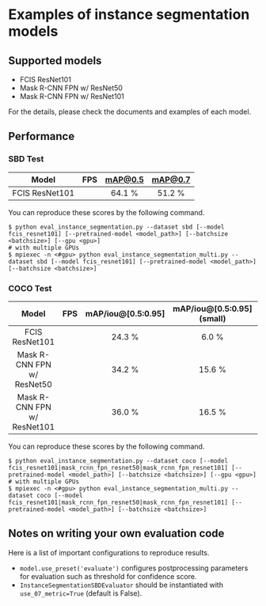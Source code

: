 # Examples of instance segmentation models

## Supported models

- FCIS ResNet101
- Mask R-CNN FPN w/ ResNet50
- Mask R-CNN FPN w/ ResNet101

For the details, please check the documents and examples of each model.

## Performance

### SBD Test

| Model | FPS | mAP@0.5 | mAP@0.7 |
|:-:|:-:|:-:|:-:|
| FCIS ResNet101 | | 64.1 % | 51.2 % |

You can reproduce these scores by the following command.

```
$ python eval_instance_segmentation.py --dataset sbd [--model fcis_resnet101] [--pretrained-model <model_path>] [--batchsize <batchsize>] [--gpu <gpu>]
# with multiple GPUs
$ mpiexec -n <#gpu> python eval_instance_segmentation_multi.py --dataset sbd [--model fcis_resnet101] [--pretrained-model <model_path>] [--batchsize <batchsize>]
```

### COCO Test

| Model | FPS | mAP/iou@[0.5:0.95] | mAP/iou@[0.5:0.95] \(small) | mAP/iou@[0.5:0.95] \(medium) | mAP/iou@[0.5:0.95] \(large) |
|:-:|:-:|:-:|:-:|:-:|:-:|
| FCIS ResNet101 | | 24.3 % | 6.0 % | 24.9 % | 42.8% |
| Mask R-CNN FPN w/ ResNet50 | | 34.2 % | 15.6 % | 36.9 % | 50.8% |
| Mask R-CNN FPN w/ ResNet101 | | 36.0 % | 16.5 % | 39.2 % | 53.8% |

You can reproduce these scores by the following command.

```
$ python eval_instance_segmentation.py --dataset coco [--model fcis_resnet101|mask_rcnn_fpn_resnet50|mask_rcnn_fpn_resnet101] [--pretrained-model <model_path>] [--batchsize <batchsize>] [--gpu <gpu>]
# with multiple GPUs
$ mpiexec -n <#gpu> python eval_instance_segmentation_multi.py --dataset coco [--model fcis_resnet101|mask_rcnn_fpn_resnet50|mask_rcnn_fpn_resnet101] [--pretrained-model <model_path>] [--batchsize <batchsize>]
```

## Notes on writing your own evaluation code

Here is a list of important configurations to reproduce results.

+ `model.use_preset('evaluate')` configures postprocessing parameters for evaluation such as threshold for confidence score.
+ `InstanceSegmentationSBDEvaluator` should be instantiated with `use_07_metric=True` (default is False).

